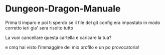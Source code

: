 # Dungeon-Dragon-Manuale

Prima ti imparo e poi ti sperdo 
se il file del git config era impostato in modo corretto ieri gia' sera risolto tutto

La vuoi cancellare questa cartella e caricare la tua?

e cmq hai visto l'immaggine del mio profilo e un po provocatoria!

